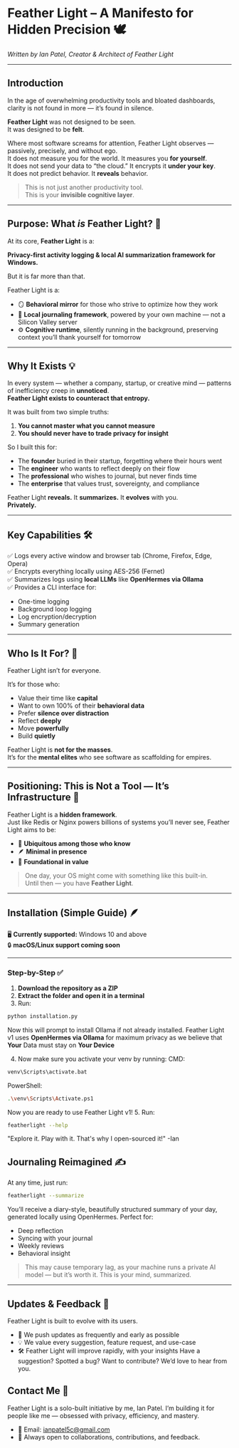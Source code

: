 #  Feather Light – A Manifesto for Hidden Precision 🕊️
*Written by Ian Patel, Creator & Architect of Feather Light*

---

## Introduction  
In the age of overwhelming productivity tools and bloated dashboards, clarity is not found in more — it’s found in silence.  

**Feather Light** was not designed to be seen.  
It was designed to be **felt**.

Where most software screams for attention, Feather Light observes — passively, precisely, and without ego.  
It does not measure you for the world. It measures you **for yourself**.  
It does not send your data to “the cloud.” It encrypts it **under your key**.  
It does not predict behavior. It **reveals** behavior.

> This is not just another productivity tool.  
> This is your **invisible cognitive layer**.

---

##  Purpose: What *is* Feather Light? 🎯

At its core, **Feather Light** is a:

**Privacy-first activity logging & local AI summarization framework for Windows.**

But it is far more than that.

Feather Light is a:

- 🪞 **Behavioral mirror** for those who strive to optimize how they work  
- 📓 **Local journaling framework**, powered by your own machine — not a Silicon Valley server  
- ⚙️ **Cognitive runtime**, silently running in the background, preserving context you’ll thank yourself for tomorrow

---

##  Why It Exists 💡

In every system — whether a company, startup, or creative mind — patterns of inefficiency creep in **unnoticed**.  
**Feather Light exists to counteract that entropy.**

It was built from two simple truths:

1. **You cannot master what you cannot measure**  
2. **You should never have to trade privacy for insight**

So I built this for:

- The **founder** buried in their startup, forgetting where their hours went  
- The **engineer** who wants to reflect deeply on their flow  
- The **professional** who wishes to journal, but never finds time  
- The **enterprise** that values trust, sovereignty, and compliance  

Feather Light **reveals.** It **summarizes.** It **evolves** with you.  
**Privately.**

---

##  Key Capabilities 🛠️

✅ Logs every active window and browser tab (Chrome, Firefox, Edge, Opera)  
✅ Encrypts everything locally using AES-256 (Fernet)  
✅ Summarizes logs using **local LLMs** like **OpenHermes via Ollama**  
✅ Provides a CLI interface for:

- One-time logging  
- Background loop logging  
- Log encryption/decryption  
- Summary generation

---

##  Who Is It For? 👤

Feather Light isn’t for everyone.

It’s for those who:

- Value their time like **capital**  
- Want to own 100% of their **behavioral data**  
- Prefer **silence over distraction**  
- Reflect **deeply**  
- Move **powerfully**  
- Build **quietly**

Feather Light is **not for the masses**.  
It’s for the **mental elites** who see software as scaffolding for empires.

---

##  Positioning: This is Not a Tool — It’s Infrastructure 🧱

Feather Light is a **hidden framework**.  
Just like Redis or Nginx powers billions of systems you’ll never see, Feather Light aims to be:

- 🫥 **Ubiquitous among those who know**  
- 🪶 **Minimal in presence**  
- 🧠 **Foundational in value**

> One day, your OS might come with something like this built-in.  
> Until then — you have **Feather Light**.

---

##  Installation (Simple Guide) 🪶

🖥️ **Currently supported:** Windows 10 and above  
🔒 **macOS/Linux support coming soon**

---

###  Step-by-Step ✅

1. **Download the repository as a ZIP**  
2. **Extract the folder and open it in a terminal**  
3. Run:

```bash
python installation.py
```
Now this will prompt to install Ollama if not already installed. Feather Light v1 uses **OpenHermes via Ollama** for maximum privacy as we believe that **Your** Data must stay on **Your Device**

4. Now make sure you activate your venv by running:
CMD:
```bash
venv\Scripts\activate.bat
```
PowerShell:
```bash
.\venv\Scripts\Activate.ps1
```
Now you are ready to use Feather Light v1!
5. Run:
```bash
featherlight --help
```
"Explore it. Play with it. That's why I open-sourced it!" -Ian
## Journaling Reimagined ✍️
At any time, just run:
```bash
featherlight --summarize
```
You’ll receive a diary-style, beautifully structured summary of your day, generated locally using OpenHermes.
Perfect for:
-  Deep reflection
-  Syncing with your journal
-  Weekly reviews
-  Behavioral insight
> This may cause temporary lag, as your machine runs a private AI model — but it’s worth it. This is your mind, summarized.

---

## Updates & Feedback 🔄
Feather Light is built to evolve with its users.
- 🔁 We push updates as frequently and early as possible
- 💡 We value every suggestion, feature request, and use-case
- 🛠️ Feather Light will improve rapidly, with your insights
Have a suggestion? Spotted a bug? Want to contribute?
We’d love to hear from you.

## Contact Me 📩
Feather Light is a solo-built initiative by me, Ian Patel.
I’m building it for people like me — obsessed with privacy, efficiency, and mastery.
- 📧 Email: ianpatel5c@gmail.com
- 💬 Always open to collaborations, contributions, and feedback.
